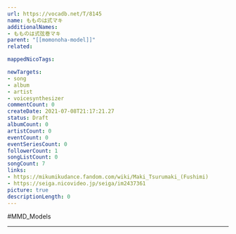```yaml
---
url: https://vocadb.net/T/8145
name: もものは式マキ
additionalNames: 
- もものは式弦巻マキ
parent: "[[momonoha-model]]"
related:

mappedNicoTags:

newTargets:
- song
- album
- artist
- voicesynthesizer
commentCount: 0
createDate: 2021-07-08T21:17:21.27
status: Draft
albumCount: 0
artistCount: 0
eventCount: 0
eventSeriesCount: 0
followerCount: 1
songListCount: 0
songCount: 7
links: 
- https://mikumikudance.fandom.com/wiki/Maki_Tsurumaki_(Fushimi)
- https://seiga.nicovideo.jp/seiga/im2437361
picture: true
descriptionLength: 0
---
```


#MMD_Models



---

